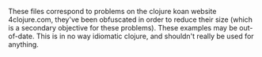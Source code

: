 These files correspond to problems on the clojure koan website 4clojure.com, they've been obfuscated in order to reduce their size (which is a secondary objective for these problems). These examples may be out-of-date. This is in no way idiomatic clojure, and shouldn't really be used for anything.
